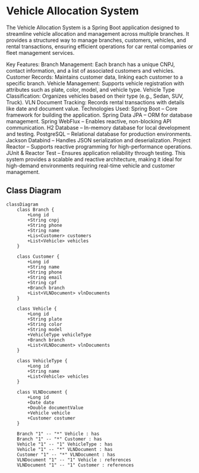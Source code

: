 # Vehicle Allocation System
The Vehicle Allocation System is a Spring Boot application designed to streamline vehicle allocation and management across multiple branches. It provides a structured way to manage branches, customers, vehicles, and rental transactions, ensuring efficient operations for car rental companies or fleet management services.

Key Features:
Branch Management: Each branch has a unique CNPJ, contact information, and a list of associated customers and vehicles.
Customer Records: Maintains customer data, linking each customer to a specific branch.
Vehicle Management: Supports vehicle registration with attributes such as plate, color, model, and vehicle type.
Vehicle Type Classification: Organizes vehicles based on their type (e.g., Sedan, SUV, Truck).
VLN Document Tracking: Records rental transactions with details like date and document value.
Technologies Used:
Spring Boot – Core framework for building the application.
Spring Data JPA – ORM for database management.
Spring WebFlux – Enables reactive, non-blocking API communication.
H2 Database – In-memory database for local development and testing.
PostgreSQL – Relational database for production environments.
Jackson Databind – Handles JSON serialization and deserialization.
Project Reactor – Supports reactive programming for high-performance operations.
JUnit & Reactor Test – Ensures application reliability through testing.
This system provides a scalable and reactive architecture, making it ideal for high-demand environments requiring real-time vehicle and customer management.

## Class Diagram

```mermaid
classDiagram
    class Branch {
        +Long id
        +String cnpj
        +String phone
        +String name
        +Lis<Customer> customers
        +List<Vehicle> vehicles
    }
    
    class Customer {
        +Long id
        +String name
        +String phone
        +String email
        +String cpf
        +Branch branch
        +List<VLNDocument> vlnDocuments
    }
    
    class Vehicle {
        +Long id
        +String plate
        +String color
        +String model
        +VehicleType vehicleType
        +Branch branch
        +List<VLNDocument> vlnDocuments
    }
    
    class VehicleType {
        +Long id
        +String name
        +List<Vehicle> vehicles
    }
    
    class VLNDocument {
        +Long id
        +Date date
        +Double documentValue
        +Vehicle vehicle
        +Customer costumer
    }
    
    Branch "1" -- "*" Vehicle : has
    Branch "1" -- "*" Customer : has
    Vehicle "1" -- "1" VehicleType : has
    Vehicle "1" -- "*" VLNDocument : has
    Customer "1" -- "*" VLNDocument : has
    VLNDocument "1" -- "1" Vehicle : references
    VLNDocument "1" -- "1" Customer : references



